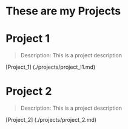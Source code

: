 # These are my Projects

# Project 1
> Description:
> This is a project description

[Project_1] (./projects/project_!1.md)

# Project 2
> Description:
> This is a project description

[Project_2] (./projects/project_2.md)